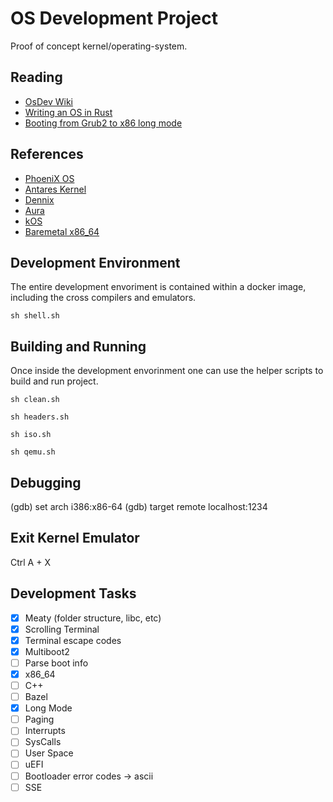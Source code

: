 # OS Development Project

Proof of concept kernel/operating-system.

## Reading

- [OsDev Wiki](https://wiki.osdev.org/)
- [Writing an OS in Rust](https://os.phil-opp.com/first-edition/)
- [Booting from Grub2 to x86 long mode ](http://ringzeroandlower.com/2017/08/08/x86-64-kernel-boot.html)

## References

- [PhoeniX OS](https://git.phoenix.dj/phoenix/phoenix-os/tree/master)
- [Antares Kernel](https://github.com/Such13373rHax0r/ANTARES-KERNEL)
- [Dennix](https://github.com/dennis95/dennix)
- [Aura](https://github.com/neonorb/aura)
- [kOS](https://github.com/kissthink/kos)
- [Baremetal x86_64](https://github.com/winksaville/baremetal-x86_64)

## Development Environment

The entire development envoriment is contained within a docker image, including the cross compilers and emulators.

`sh shell.sh`

## Building and Running

Once inside the development envorinment one can use the helper scripts to build and run project.

`sh clean.sh`

`sh headers.sh`

`sh iso.sh`

`sh qemu.sh`

## Debugging

(gdb) set arch i386:x86-64
(gdb) target remote localhost:1234

## Exit Kernel Emulator

Ctrl A + X

## Development Tasks

- [x] Meaty (folder structure, libc, etc)
- [x] Scrolling Terminal
- [x] Terminal escape codes
- [x] Multiboot2
- [ ] Parse boot info
- [x] x86_64
- [ ] C++
- [ ] Bazel
- [x] Long Mode
- [ ] Paging
- [ ] Interrupts
- [ ] SysCalls
- [ ] User Space
- [ ] uEFI
- [ ] Bootloader error codes -> ascii
- [ ] SSE
